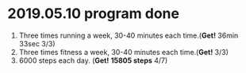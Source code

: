 # 2019.05.10 program done


 
1. Three times running a week, 30-40 minutes each time.(**Get!** 36min 33sec 3/3)
2. Three times fitness a week, 30-40 minutes each time.(**Get!** 3/3)
3. 6000 steps each day. (**Get!** **15805 steps** 4/7)
